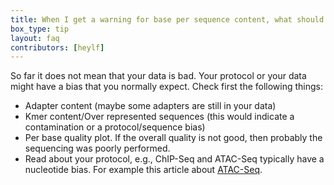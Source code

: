 ```yaml
---
title: When I get a warning for base per sequence content, what should I do?
box_type: tip
layout: faq
contributors: [heylf]
---
```


So far it does not mean that your data is bad. Your protocol or your data might have a bias that you normally expect. Check first the following things:
- Adapter content (maybe some adapters are still in your data)
- Kmer content/Over represented sequences (this would indicate a contamination or a protocol/sequence bias)
- Per base quality plot. If the overall quality is not good, then probably the sequencing was poorly performed.
- Read about your protocol, e.g., ChIP-Seq and ATAC-Seq typically have a nucleotide bias. For example this article about [ATAC-Seq](https://mobilednajournal.biomedcentral.com/articles/10.1186/1759-8753-3-3).


